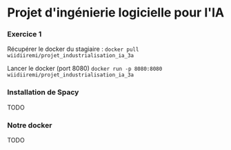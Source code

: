 # Projet d'ingénierie logicielle pour l'IA

### Exercice 1

Récupérer le docker du stagiaire :
```docker pull wiidiiremi/projet_industrialisation_ia_3a```

Lancer le docker (port 8080)
```docker run -p 8080:8080 wiidiiremi/projet_industrialisation_ia_3a```

### Installation de Spacy

TODO


### Notre docker

TODO